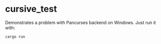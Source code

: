 # cursive_test

Demonstrates a problem with Pancurses backend on Windows. Just run it with: 
```
cargo run
```
